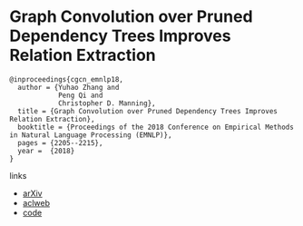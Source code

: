 # Graph Convolution over Pruned Dependency Trees Improves Relation Extraction

```
@inproceedings{cgcn_emnlp18,
  author = {Yuhao Zhang and 
            Peng Qi and
            Christopher D. Manning},
  title = {Graph Convolution over Pruned Dependency Trees Improves Relation Extraction},
  booktitle = {Proceedings of the 2018 Conference on Empirical Methods in Natural Language Processing (EMNLP)},
  pages = {2205--2215},
  year =  {2018}
}
```

links
- [arXiv](https://arxiv.org/abs/1809.10185)
- [aclweb](https://www.aclweb.org/anthology/D18-1244/)
- [code](https://github.com/qipeng/gcn-over-pruned-trees)
